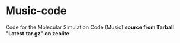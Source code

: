 # Music-code
Code for the Molecular Simulation Code (Music)
**source from Tarball "Latest.tar.gz" on zeolite**
